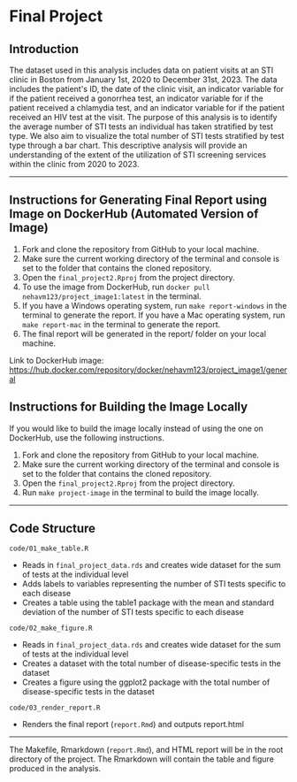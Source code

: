 # Final Project

## Introduction
The dataset used in this analysis includes data on patient visits at an STI clinic in Boston from January 1st, 2020 to December 31st, 2023. The data includes the patient's ID, the date of the clinic visit, an indicator variable for if the patient received a gonorrhea test, an indicator variable for if the patient received a chlamydia test, and an indicator variable for if the patient received an HIV test at the visit. The purpose of this analysis is to identify the average number of STI tests an individual has taken stratified by test type. We also aim to visualize the total number of STI tests stratified by test type through a bar chart. This descriptive analysis will provide an understanding of the extent of the utilization of STI screening services within the clinic from 2020 to 2023.

------------------------------------------------------------------------

## Instructions for Generating Final Report using Image on DockerHub (Automated Version of Image)
1. Fork and clone the repository from GitHub to your local machine.
2. Make sure the current working directory of the terminal and console is set to the folder that contains the cloned repository.
3. Open the `final_project2.Rproj` from the project directory.
4. To use the image from DockerHub, run `docker pull nehavm123/project_image1:latest` in the terminal.
5. If you have a Windows operating system, run `make report-windows` in the terminal to generate the report. If you have a Mac operating system, run `make report-mac` in the terminal to generate the report.
6. The final report will be generated in the report/ folder on your local machine.

Link to DockerHub image: https://hub.docker.com/repository/docker/nehavm123/project_image1/general 

## Instructions for Building the Image Locally
If you would like to build the image locally instead of using the one on DockerHub, use the following instructions.
1. Fork and clone the repository from GitHub to your local machine.
2. Make sure the current working directory of the terminal and console is set to the folder that contains the cloned repository.
3. Open the `final_project2.Rproj` from the project directory.
4. Run `make project-image` in the terminal to build the image locally.

------------------------------------------------------------------------

## Code Structure

`code/01_make_table.R`
  
  - Reads in `final_project_data.rds` and creates wide dataset for the sum of tests at the individual level
  - Adds labels to variables representing the number of STI tests specific to each disease 
  - Creates a table using the table1 package with the mean and standard deviation of the number of STI tests specific to each disease
  
  `code/02_make_figure.R`
  
  - Reads in `final_project_data.rds` and creates wide dataset for the sum of tests at the individual level
  - Creates a dataset with the total number of disease-specific tests in the dataset
  - Creates a figure using the ggplot2 package with the total number of disease-specific tests in the dataset
  
  `code/03_render_report.R`
  
  - Renders the final report (`report.Rmd`) and outputs report.html
  
------------------------------------------------------------------------

The Makefile, Rmarkdown (`report.Rmd`), and HTML report will be in the root directory of the project. The Rmarkdown will contain the table and figure produced in the analysis.
